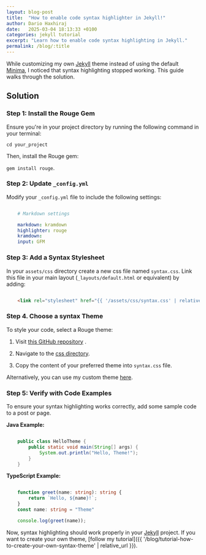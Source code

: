 ```yaml
---
layout: blog-post
title:  "How to enable code syntax highlighter in Jekyll!"
author: Dario Haxhiraj
date:   2025-03-04 18:13:33 +0100
categories: jekyll tutorial
excerpt: "Learn how to enable code syntax highlighting in Jekyll."
permalink: /blog/:title
---
```


While customizing my own [Jekyll](https://jekyllrb.com/) theme instead of using the default [Minima](https://github.com/jekyll/minima), I noticed that syntax highlighting stopped working. This guide walks through the solution.

## Solution

### **Step 1: Install the Rouge Gem**

Ensure you're in your project directory by running the following command in your terminal:

`cd your_project`

Then, install the Rouge gem:

`gem install rouge`.



### **Step 2: Update** `_config.yml`

Modify your `_config.yml` file to include the following settings:

```yaml

    # Markdown settings

    markdown: kramdown
    highlighter: rouge
    kramdown:
    input: GFM

```

### **Step 3: Add a Syntax Stylesheet**

In your `assets/css` directory create a new css file named `syntax.css`. Link this file in your main layout (`_layouts/default.html` or equivalent) by adding:

```html

    <link rel="stylesheet" href="{{ '/assets/css/syntax.css' | relative_url }}">

```

### **Step 4. Choose a syntax Theme**

To style your code, select a Rouge theme:

1. Visit [this GitHub repository](https://github.com/brazacz/rouge-themes/tree/main) .

2. Navigate to the [css directory](https://github.com/brazacz/rouge-themes/tree/main/css).

3. Copy the content of your preferred theme into `syntax.css` file.

Alternatively, you can use my custom theme [here](https://github.com/low-perry/my-jekyll-syntax-highlighter-theme).

### **Step 5: Verify with Code Examples**

To ensure your syntax highlighting works correctly, add some sample code to a post or page.

**Java Example:**

```java

    public class HelloTheme {
        public static void main(String[] args) {
            System.out.println("Hello, Theme!");
        }
    }

```

**TypeScript Example:**

```typescript

    function greet(name: string): string {
        return `Hello, ${name}!`;
    }
    const name: string = "Theme"

    console.log(greet(name));

```

Now, syntax highlighting should work properly in your [Jekyll](https://jekyllrb.com/) project.
If you want to create your own theme, [follow my tutorial]({{ '/blog/tutorial-how-to-create-your-own-syntax-theme' | relative_url }}).
